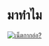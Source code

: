 <h1 align="center">มาทำไม</h1>

<div align="center">
  <a href="https://youtu.be/dQw4w9WgXcQ">
  <img src="https://cdn.discordapp.com/attachments/778868879567880192/886993855977754624/52or2u.png" alt="เน็ตกากอ่อ?">
    </a>
</div>
